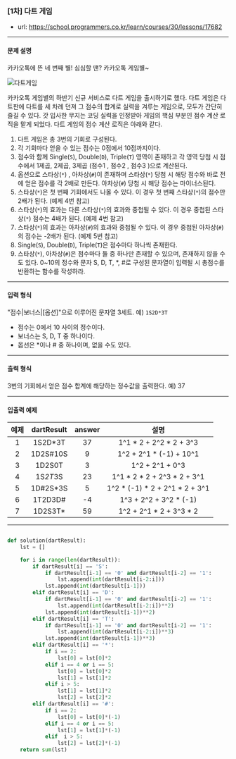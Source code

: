 ### [1차] 다트 게임

 - url: https://school.programmers.co.kr/learn/courses/30/lessons/17682
 
 --------
 
#### 문제 설명
카카오톡에 뜬 네 번째 별! 심심할 땐? 카카오톡 게임별~

![다트게임](http://t1.kakaocdn.net/welcome2018/gamestar.png)

카카오톡 게임별의 하반기 신규 서비스로 다트 게임을 출시하기로 했다. 다트 게임은 다트판에 다트를 세 차례 던져 그 점수의 합계로 실력을 겨루는 게임으로, 모두가 간단히 즐길 수 있다.
갓 입사한 무지는 코딩 실력을 인정받아 게임의 핵심 부분인 점수 계산 로직을 맡게 되었다. 다트 게임의 점수 계산 로직은 아래와 같다.
1. 다트 게임은 총 3번의 기회로 구성된다.
2. 각 기회마다 얻을 수 있는 점수는 0점에서 10점까지이다.
3. 점수와 함께 Single(`S`), Double(`D`), Triple(`T`) 영역이 존재하고 각 영역 당첨 시 점수에서 1제곱, 2제곱, 3제곱 (점수1 , 점수2 , 점수3 )으로 계산된다.
4. 옵션으로 스타상(`*`) , 아차상(`#`)이 존재하며 스타상(`*`) 당첨 시 해당 점수와 바로 전에 얻은 점수를 각 2배로 만든다. 아차상(`#`) 당첨 시 해당 점수는 마이너스된다.
5. 스타상(`*`)은 첫 번째 기회에서도 나올 수 있다. 이 경우 첫 번째 스타상(`*`)의 점수만 2배가 된다. (예제 4번 참고)
6. 스타상(`*`)의 효과는 다른 스타상(`*`)의 효과와 중첩될 수 있다. 이 경우 중첩된 스타상(`*`) 점수는 4배가 된다. (예제 4번 참고)
7. 스타상(`*`)의 효과는 아차상(`#`)의 효과와 중첩될 수 있다. 이 경우 중첩된 아차상(`#`)의 점수는 -2배가 된다. (예제 5번 참고)
8. Single(`S`), Double(`D`), Triple(`T`)은 점수마다 하나씩 존재한다.
9. 스타상(`*`), 아차상(`#`)은 점수마다 둘 중 하나만 존재할 수 있으며, 존재하지 않을 수도 있다.
0~10의 정수와 문자 S, D, T, *, #로 구성된 문자열이 입력될 시 총점수를 반환하는 함수를 작성하라.

--------

#### 입력 형식
"점수|보너스|[옵션]"으로 이루어진 문자열 3세트.
예) `1S2D*3T`
 - 점수는 0에서 10 사이의 정수이다.
 - 보너스는 S, D, T 중 하나이다.
 - 옵선은 *이나 # 중 하나이며, 없을 수도 있다.

--------

#### 출력 형식
3번의 기회에서 얻은 점수 합계에 해당하는 정수값을 출력한다.
예) 37


--------
 
#### 입출력 예제
 |예제|dartResult|answer|설명|
 |:---:|:---:|:---:|:---:|
 |1|1S2D*3T|37|1^1 * 2 + 2^2 * 2 + 3^3|
 |2|1D2S#10S|9|1^2 + 2^1 * (-1) + 10^1|
 |3|1D2S0T|3|1^2 + 2^1 + 0^3|
 |4|1S*2T*3S|23|1^1 * 2 * 2 + 2^3 * 2 + 3^1|
 |5|1D#2S*3S|5|1^2 * (-1) * 2 + 2^1 * 2 + 3^1|
 |6|1T2D3D#|-4|1^3 + 2^2 + 3^2 * (-1)|
 |7|1D2S3T*|59|1^2 + 2^1 * 2 + 3^3 * 2|

--------

```python

def solution(dartResult):
    lst = []

    for i in range(len(dartResult)):
        if dartResult[i] == 'S':
            if dartResult[i-1] == '0' and dartResult[i-2] == '1':
                lst.append(int(dartResult[i-2:i]))
            lst.append(int(dartResult[i-1]))
        elif dartResult[i] == 'D':
            if dartResult[i-1] == '0' and dartResult[i-2] == '1':
                lst.append(int(dartResult[i-2:i])**2)
            lst.append(int(dartResult[i-1])**2)
        elif dartResult[i] == 'T':
            if dartResult[i-1] == '0' and dartResult[i-2] == '1':
                lst.append(int(dartResult[i-2:i])**3)
            lst.append(int(dartResult[i-1])**3)
        elif dartResult[i] == '*':
            if i == 2:
                lst[0] = lst[0]*2
            elif i == 4 or i == 5:
                lst[0] = lst[0]*2
                lst[1] = lst[1]*2
            elif i > 5:
                lst[1] = lst[1]*2
                lst[2] = lst[2]*2
        elif dartResult[i] == '#':
            if i == 2:
                lst[0] = lst[0]*(-1)
            elif i == 4 or i == 5:
                lst[1] = lst[1]*(-1)
            elif  i > 5:
                lst[2] = lst[2]*(-1)
    return sum(lst)

```
